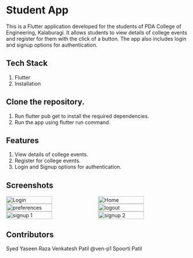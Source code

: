 # Student App
This is a Flutter application developed for the students of PDA College of Engineering, Kalaburagi. It allows students to view details of college events and register for them with the click of a button. The app also includes login and signup options for authentication.

## Tech Stack
1. Flutter
2. Installation
## Clone the repository.
1. Run flutter pub get to install the required dependencies.
2. Run the app using flutter run command.
## Features
1. View details of college events.
2. Register for college events.
3. Login and Signup options for authentication.

## Screenshots
<div style="display:flex;">
  <img src="https://user-images.githubusercontent.com/53128093/228921835-1beec8aa-3fe0-4871-a135-efcc75d29ab8.PNG" alt="Login" width="50%">
  <img src="https://user-images.githubusercontent.com/53128093/228921890-3c24a23d-f384-489b-a2a0-a7c9a651c17f.PNG" alt="Home" width="50%">
</div>

<div style="display:flex;">
  <img src="![preferences](https://user-images.githubusercontent.com/53128093/228921948-ff59a1a2-d6a9-4aa2-ac41-210b33deab55.PNG)" alt="preferences" width="50%">
  <img src="![logout](https://user-images.githubusercontent.com/53128093/228921984-8c04c10c-0611-41ca-99fe-0ae7cd7793b0.PNG)" alt="logout" width="50%">
</div>

<div style="display:flex;">
  <img src="![signup 1](https://user-images.githubusercontent.com/53128093/228921996-e0908941-2440-4a9e-b9e3-878812339cb5.PNG)" alt="signup 1" width="50%">
  <img src="![signup 2](https://user-images.githubusercontent.com/53128093/228922012-59080c89-7ccc-4bae-a4b6-a237bc6ccab2.PNG)" alt="signup 2" width="50%">
</div>








## Contributors
Syed Yaseen Raza
Venkatesh Patil @ven-p1
Spoorti Patil


